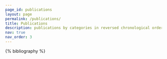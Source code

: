 ```yaml
---
page_id: publications
layout: page
permalink: /publications/
title: Publications
description: publications by categories in reversed chronological order. generated by jekyll-scholar.
nav: true
nav_order: 3
---
```


<!-- _pages/publications.md -->
<div class="publications">

{% bibliography %}

</div>
